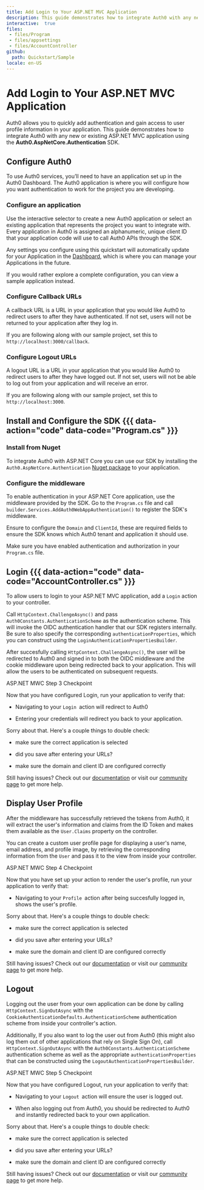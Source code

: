 ```yaml
---
title: Add Login to Your ASP.NET MVC Application
description: This guide demonstrates how to integrate Auth0 with any new or existing ASP.NET MVC application using the Auth0.AspNetCore.Authentication SDK.
interactive:  true
files:
 - files/Program
 - files/appsettings
 - files/AccountController
github:
  path: Quickstart/Sample
locale: en-US
---
```


# Add Login to Your ASP.NET MVC Application


<p>Auth0 allows you to quickly add authentication and gain access to user profile information in your application. This guide demonstrates how to integrate Auth0 with any new or existing ASP.NET MVC application using the <b>Auth0.AspNetCore.Authentication</b> SDK.</p><p></p>

## Configure Auth0


<p>To use Auth0 services, you’ll need to have an application set up in the Auth0 Dashboard. The Auth0 application is where you will configure how you want authentication to work for the project you are developing.</p><h3>Configure an application</h3><p>Use the interactive selector to create a new Auth0 application or select an existing application that represents the project you want to integrate with. Every application in Auth0 is assigned an alphanumeric, unique client ID that your application code will use to call Auth0 APIs through the SDK.</p><p>Any settings you configure using this quickstart will automatically update for your Application in the <a href="https://manage.auth0.com/#/" target="_blank" rel="noreferrer noopener">Dashboard</a>, which is where you can manage your Applications in the future.</p><p>If you would rather explore a complete configuration, you can view a sample application instead.</p><h3>Configure Callback URLs</h3><p>A callback URL is a URL in your application that you would like Auth0 to redirect users to after they have authenticated. If not set, users will not be returned to your application after they log in.</p><p><div class="alert-container" severity="default"><p>If you are following along with our sample project, set this to <code>http://localhost:3000/callback</code>.</p></div></p><h3>Configure Logout URLs</h3><p>A logout URL is a URL in your application that you would like Auth0 to redirect users to after they have logged out. If not set, users will not be able to log out from your application and will receive an error.</p><p><div class="alert-container" severity="default"><p>If you are following along with our sample project, set this to <code>http://localhost:3000</code>.</p><p></p></div></p>

## Install and Configure the SDK {{{ data-action="code" data-code="Program.cs" }}}


<h3>Install from Nuget</h3><p>To integrate Auth0 with ASP.NET Core you can use our SDK by installing the <code>Auth0.AspNetCore.Authentication</code> <a href="https://www.nuget.org/packages/Auth0.AspNetCore.Authentication/" target="_blank" rel="noreferrer noopener">Nuget package</a> to your application.</p><p></p><h3>Configure the middleware</h3><p>To enable authentication in your ASP.NET Core application, use the middleware provided by the SDK. Go to the <code>Program.cs</code> file and call <code>builder.Services.AddAuth0WebAppAuthentication()</code> to register the SDK&#39;s middleware.</p><p>Ensure to configure the <code>Domain</code> and <code>ClientId</code>, these are required fields to ensure the SDK knows which Auth0 tenant and application it should use.</p><p>Make sure you have enabled authentication and authorization in your <code>Program.cs</code> file.</p>

## Login {{{ data-action="code" data-code="AccountController.cs" }}}


<p>To allow users to login to your ASP.NET MVC application, add a <code>Login</code> action to your controller.</p><p>Call <code>HttpContext.ChallengeAsync()</code> and pass <code>Auth0Constants.AuthenticationScheme</code> as the authentication scheme. This will invoke the OIDC authentication handler that our SDK registers internally. Be sure to also specify the corresponding <code>authenticationProperties</code>, which you can construct using the <code>LoginAuthenticationPropertiesBuilder</code>.</p><p>After succesfully calling <code>HttpContext.ChallengeAsync()</code>, the user will be redirected to Auth0 and signed in to both the OIDC middleware and the cookie middleware upon being redirected back to your application. This will allow the users to be authenticated on subsequent requests.</p><p><div class="checkpoint">ASP.NET MWC Step 3 Checkpoint <div class="checkpoint-default"><p>Now that you have configured Login, run your application to verify that:</p><ul><li><p>Navigating to your <code>Login </code>action will redirect to Auth0</p></li><li><p>Entering your credentials will redirect you back to your application.</p></li></ul><p></p></div>

  <div class="checkpoint-success"></div>

  <div class="checkpoint-failure"><p>Sorry about that. Here&#39;s a couple things to double check:</p><ul><li><p>make sure the correct application is selected</p></li><li><p>did you save after entering your URLs?</p></li><li><p>make sure the domain and client ID are configured correctly</p></li></ul><p>Still having issues? Check out our <a href="https://auth0.com/docs" target="_blank" >documentation</a> or visit our <a href="https://community.auth0.com/" target="_blank" rel="noreferrer noopener">community page</a> to get more help.</p></div>

  </div></p>

## Display User Profile


<p>After the middleware has successfully retrieved the tokens from Auth0, it will extract the user&#39;s information and claims from the ID Token and makes them available as the <code>User.Claims</code> property on the controller.</p><p>You can create a custom user profile page for displaying a user&#39;s name, email address, and profile image, by retrieving the corresponding information from the <code>User</code> and pass it to the view from inside your controller.</p><p><div class="checkpoint">ASP.NET MWC Step 4 Checkpoint <div class="checkpoint-default"><p>Now that you have set up your action to render the user&#39;s profile, run your application to verify that:</p><ul><li><p>Navigating to your <code>Profile </code>action after being succesfully logged in, shows the user&#39;s profile.</p></li></ul><p></p></div>

  <div class="checkpoint-success"></div>

  <div class="checkpoint-failure"><p>Sorry about that. Here&#39;s a couple things to double check:</p><ul><li><p>make sure the correct application is selected</p></li><li><p>did you save after entering your URLs?</p></li><li><p>make sure the domain and client ID are configured correctly</p></li></ul><p>Still having issues? Check out our <a href="https://auth0.com/docs" target="_blank" >documentation</a> or visit our <a href="https://community.auth0.com/" target="_blank" rel="noreferrer noopener">community page</a> to get more help.</p></div>

  </div></p>

## Logout


<p>Logging out the user from your own application can be done by calling <code>HttpContext.SignOutAsync</code> with the <code>CookieAuthenticationDefaults.AuthenticationScheme</code> authentication scheme from inside your controller&#39;s action.</p><p>Additionally, If you also want to log the user out from Auth0 (this might also log them out of other applications that rely on Single Sign On), call <code>HttpContext.SignOutAsync</code> with the <code>Auth0Constants.AuthenticationScheme</code> authentication scheme as well as the appropriate <code>authenticationProperties</code> that can be constructed using the <code>LogoutAuthenticationPropertiesBuilder</code>.</p><p></p><p><div class="checkpoint">ASP.NET MWC Step 5 Checkpoint <div class="checkpoint-default"><p>Now that you have configured Logout, run your application to verify that:</p><ul><li><p>Navigating to your <code>Logout </code>action will ensure the user is logged out.</p></li><li><p>When also logging out from Auth0, you should be redirected to Auth0 and instantly redirected back to your own application.</p></li></ul><p></p></div>

  <div class="checkpoint-success"></div>

  <div class="checkpoint-failure"><p>Sorry about that. Here&#39;s a couple things to double check:</p><ul><li><p>make sure the correct application is selected</p></li><li><p>did you save after entering your URLs?</p></li><li><p>make sure the domain and client ID are configured correctly</p></li></ul><p>Still having issues? Check out our <a href="https://auth0.com/docs" target="_blank" >documentation</a> or visit our <a href="https://community.auth0.com/" target="_blank" rel="noreferrer noopener">community page</a> to get more help.</p></div>

  </div></p>
